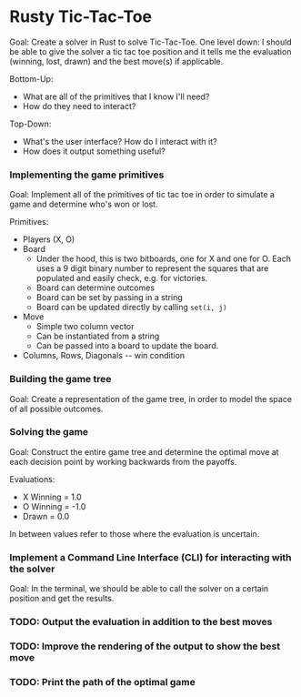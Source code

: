 # Rusty Tic-Tac-Toe

Goal: Create a solver in Rust to solve Tic-Tac-Toe.
One level down: I should be able to give the solver a tic tac toe position and it tells me the evaluation (winning, lost, drawn) and the best move(s) if applicable.

Bottom-Up: 
* What are all of the primitives that I know I'll need?  
* How do they need to interact?

Top-Down:
* What's the user interface?  How do I interact with it?
* How does it output something useful?

### Implementing the game primitives

Goal: Implement all of the primitives of tic tac toe in order to simulate a game and determine who's won or lost.

Primitives:
* Players (X, O)
* Board
    * Under the hood, this is two bitboards, one for X and one for O.  Each uses a 9 digit binary number to represent the squares that are populated and easily check, e.g. for victories.  
    * Board can determine outcomes
    * Board can be set by passing in a string
    * Board can be updated directly by calling `set(i, j)`
* Move
    * Simple two column vector
    * Can be instantiated from a string
    * Can be passed into a board to update the board.
* Columns, Rows, Diagonals -- win condition

### Building the game tree

Goal: Create a representation of the game tree, in order to model the space of all possible outcomes.

### Solving the game

Goal: Construct the entire game tree and determine the optimal move at each decision point by working backwards from the payoffs.  

Evaluations:
* X Winning = 1.0
* O Winning = -1.0
* Drawn = 0.0

In between values refer to those where the evaluation is uncertain.

### Implement a Command Line Interface (CLI) for interacting with the solver

Goal: In the terminal, we should be able to call the solver on a certain position and get the results.

### TODO: Output the evaluation in addition to the best moves

### TODO: Improve the rendering of the output to show the best move

### TODO: Print the path of the optimal game